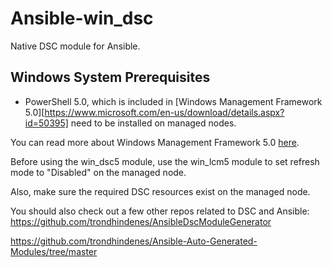 # Ansible-win_dsc
Native DSC module for Ansible.

## Windows System Prerequisites
 - PowerShell 5.0, which is included in [Windows Management Framework 5.0][https://www.microsoft.com/en-us/download/details.aspx?id=50395] need to be installed on managed nodes.

You can read more about Windows Management Framework 5.0 [here](https://msdn.microsoft.com/en-us/powershell/wmf/releasenotes).  

Before using the win_dsc5 module, use the win_lcm5 module to set refresh mode to "Disabled" on the managed node.

Also, make sure the required DSC resources exist on the managed node.

You should also check out a few other repos related to DSC and Ansible:
https://github.com/trondhindenes/AnsibleDscModuleGenerator

https://github.com/trondhindenes/Ansible-Auto-Generated-Modules/tree/master
